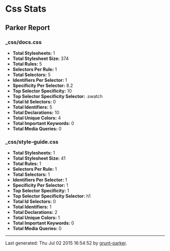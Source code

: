 # Css Stats

## Parker Report

### _css/docs.css

- **Total Stylesheets:** 1
- **Total Stylesheet Size:** 374
- **Total Rules:** 5
- **Selectors Per Rule:** 1
- **Total Selectors:** 5
- **Identifiers Per Selector:** 1
- **Specificity Per Selector:** 8.2
- **Top Selector Specificity:** 10
- **Top Selector Specificity Selector:** .swatch
- **Total Id Selectors:** 0
- **Total Identifiers:** 5
- **Total Declarations:** 10
- **Total Unique Colors:** 4
- **Total Important Keywords:** 0
- **Total Media Queries:** 0

### _css/style-guide.css

- **Total Stylesheets:** 1
- **Total Stylesheet Size:** 41
- **Total Rules:** 1
- **Selectors Per Rule:** 1
- **Total Selectors:** 1
- **Identifiers Per Selector:** 1
- **Specificity Per Selector:** 1
- **Top Selector Specificity:** 1
- **Top Selector Specificity Selector:** h1
- **Total Id Selectors:** 0
- **Total Identifiers:** 1
- **Total Declarations:** 2
- **Total Unique Colors:** 1
- **Total Important Keywords:** 0
- **Total Media Queries:** 0


* * *

Last generated: Thu Jul 02 2015 16:54:52 by [grunt-parker](https://github.com/leny/grunt-parker).
